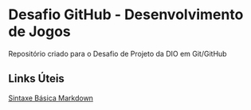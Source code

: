 # Desafio GitHub - Desenvolvimento de Jogos

Repositório criado para o Desafio de Projeto da DIO em Git/GitHub

## Links Úteis
[Sintaxe Básica Markdown](https://www.markdownguide.org/basic-syntax/)

